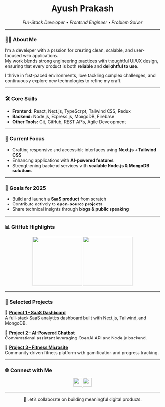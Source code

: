 <h1 align="center">Ayush Prakash</h1>

<p align="center">
  <em>Full-Stack Developer • Frontend Engineer • Problem Solver</em>
</p>

---

### 👨‍💻 About Me  
I’m a developer with a passion for creating clean, scalable, and user-focused web applications.  
My work blends strong engineering practices with thoughtful UI/UX design, ensuring that every product is both **reliable** and **delightful to use**.  

I thrive in fast-paced environments, love tackling complex challenges, and continuously explore new technologies to refine my craft.  

---

### 🛠️ Core Skills  

- **Frontend:** React, Next.js, TypeScript, Tailwind CSS, Redux  
- **Backend:** Node.js, Express.js, MongoDB, Firebase  
- **Other Tools:** Git, GitHub, REST APIs, Agile Development  

---

### 📌 Current Focus  
- Crafting responsive and accessible interfaces using **Next.js + Tailwind CSS**  
- Enhancing applications with **AI-powered features**  
- Strengthening backend services with **scalable Node.js & MongoDB solutions**  

---

### 🎯 Goals for 2025  
- Build and launch a **SaaS product** from scratch  
- Contribute actively to **open-source projects**  
- Share technical insights through **blogs & public speaking**  

---

### 📊 GitHub Highlights  

<p align="center">
  <img src="https://github-readme-stats.vercel.app/api?username=ayushPrakash11&show_icons=true&theme=transparent&hide_border=true" height="160" />
  <img src="https://github-readme-stats.vercel.app/api/top-langs/?username=ayushPrakash11&layout=compact&theme=transparent&hide_border=true" height="160"/>
</p>

---

### 🌟 Selected Projects  

🔹 **[Project 1 – SaaS Dashboard](#)**  
A full-stack SaaS analytics dashboard built with Next.js, Tailwind, and MongoDB.  

🔹 **[Project 2 – AI-Powered Chatbot](#)**  
Conversational assistant leveraging OpenAI API and Node.js backend.  

🔹 **[Project 3 – Fitness Microsite](#)**  
Community-driven fitness platform with gamification and progress tracking.  

---

### 🌐 Connect with Me  

<p align="center">
  <a href="https://www.linkedin.com/in/ayush-prakash-6658b11b5/" target="_blank">
    <img src="https://img.shields.io/badge/-LinkedIn-0A66C2?style=for-the-badge&logo=linkedin&logoColor=white" height="28"/>
  </a>
  <a href="https://twitter.com/ayushPrakash__" target="_blank">
    <img src="https://img.shields.io/badge/-Twitter-1DA1F2?style=for-the-badge&logo=twitter&logoColor=white" height="28"/>
  </a>
</p>

---

<p align="center">
📩 Let’s collaborate on building meaningful digital products.  
</p>
